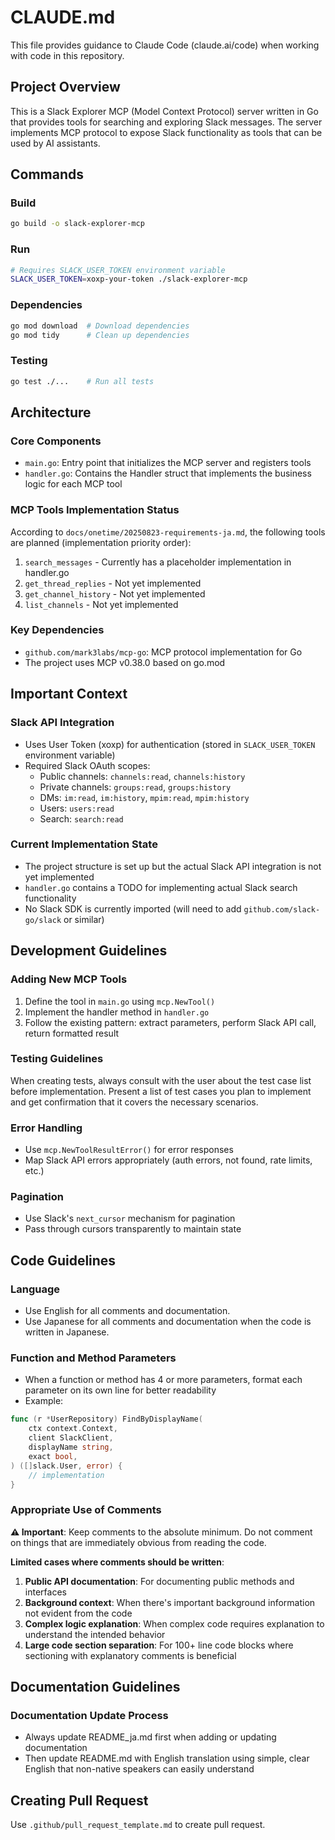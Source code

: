 # CLAUDE.md

This file provides guidance to Claude Code (claude.ai/code) when working with code in this repository.

## Project Overview
This is a Slack Explorer MCP (Model Context Protocol) server written in Go that provides tools for searching and exploring Slack messages. The server implements MCP protocol to expose Slack functionality as tools that can be used by AI assistants.

## Commands

### Build
```bash
go build -o slack-explorer-mcp
```

### Run
```bash
# Requires SLACK_USER_TOKEN environment variable
SLACK_USER_TOKEN=xoxp-your-token ./slack-explorer-mcp
```

### Dependencies
```bash
go mod download  # Download dependencies
go mod tidy      # Clean up dependencies
```

### Testing
```bash
go test ./...    # Run all tests
```

## Architecture

### Core Components
- `main.go`: Entry point that initializes the MCP server and registers tools
- `handler.go`: Contains the Handler struct that implements the business logic for each MCP tool

### MCP Tools Implementation Status
According to `docs/onetime/20250823-requirements-ja.md`, the following tools are planned (implementation priority order):
1. `search_messages` - Currently has a placeholder implementation in handler.go
2. `get_thread_replies` - Not yet implemented
3. `get_channel_history` - Not yet implemented
4. `list_channels` - Not yet implemented

### Key Dependencies
- `github.com/mark3labs/mcp-go`: MCP protocol implementation for Go
- The project uses MCP v0.38.0 based on go.mod

## Important Context

### Slack API Integration
- Uses User Token (xoxp) for authentication (stored in `SLACK_USER_TOKEN` environment variable)
- Required Slack OAuth scopes:
  - Public channels: `channels:read`, `channels:history`
  - Private channels: `groups:read`, `groups:history`
  - DMs: `im:read`, `im:history`, `mpim:read`, `mpim:history`
  - Users: `users:read`
  - Search: `search:read`

### Current Implementation State
- The project structure is set up but the actual Slack API integration is not yet implemented
- `handler.go` contains a TODO for implementing actual Slack search functionality
- No Slack SDK is currently imported (will need to add `github.com/slack-go/slack` or similar)

## Development Guidelines

### Adding New MCP Tools
1. Define the tool in `main.go` using `mcp.NewTool()`
2. Implement the handler method in `handler.go`
3. Follow the existing pattern: extract parameters, perform Slack API call, return formatted result

### Testing Guidelines
When creating tests, always consult with the user about the test case list before implementation. Present a list of test cases you plan to implement and get confirmation that it covers the necessary scenarios.

### Error Handling
- Use `mcp.NewToolResultError()` for error responses
- Map Slack API errors appropriately (auth errors, not found, rate limits, etc.)

### Pagination
- Use Slack's `next_cursor` mechanism for pagination
- Pass through cursors transparently to maintain state

## Code Guidelines

### Language
- Use English for all comments and documentation.
- Use Japanese for all comments and documentation when the code is written in Japanese.

### Function and Method Parameters
- When a function or method has 4 or more parameters, format each parameter on its own line for better readability
- Example:
```go
func (r *UserRepository) FindByDisplayName(
    ctx context.Context,
    client SlackClient,
    displayName string,
    exact bool,
) ([]slack.User, error) {
    // implementation
}
```

### Appropriate Use of Comments
**⚠️ Important**: Keep comments to the absolute minimum. Do not comment on things that are immediately obvious from reading the code.

**Limited cases where comments should be written**:
1. **Public API documentation**: For documenting public methods and interfaces
2. **Background context**: When there's important background information not evident from the code
3. **Complex logic explanation**: When complex code requires explanation to understand the intended behavior
4. **Large code section separation**: For 100+ line code blocks where sectioning with explanatory comments is beneficial

## Documentation Guidelines

### Documentation Update Process
- Always update README_ja.md first when adding or updating documentation
- Then update README.md with English translation using simple, clear English that non-native speakers can easily understand

## Creating Pull Request
Use `.github/pull_request_template.md` to create pull request.
